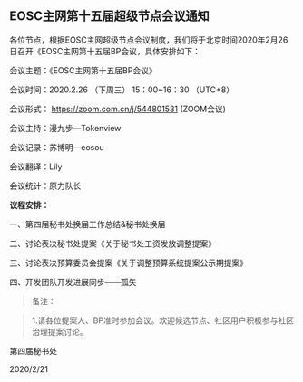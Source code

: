 ## EOSC主网第十五届超级节点会议通知

各位节点，根据EOSC主网超级节点会议制度，我们将于北京时间2020年2月26日召开《EOSC主网第十五届BP会议，具体安排如下：

会议主题：《EOSC主网第十五届BP会议》

会议时间：2020.2.26 （下周三） 15：00~16：30  （UTC+8）

会议形式： https://zoom.com.cn/j/544801531 (ZOOM会议)

会议主持：漫九步—Tokenview

会议记录：苏博明—eosou

会议翻译：Lily

会议统计：原力队长

**议程安排：**

一、第四届秘书处换届工作总结&秘书处换届

二、讨论表决秘书处提案《关于秘书处工资发放调整提案》

三、讨论表决预算委员会提案《关于调整预算系统提案公示期提案》

四、开发团队开发进展同步——孤矢


> 备注：

> 1.请各位提案人、BP准时参加会议。欢迎候选节点、社区用户积极参与社区治理提案讨论。

第四届秘书处

2020/2/21
